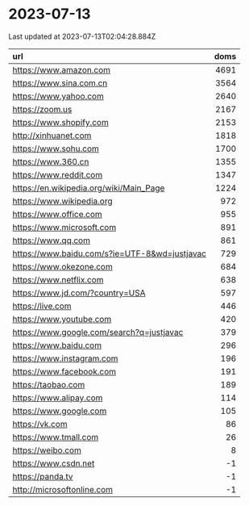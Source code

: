 # 2023-07-13

<!-- BEGIN -->
Last updated at 2023-07-13T02:04:28.884Z

url | doms
:- | -:
https://www.amazon.com | 4691
https://www.sina.com.cn | 3564
https://www.yahoo.com | 2640
https://zoom.us | 2167
https://www.shopify.com | 2153
http://xinhuanet.com | 1818
https://www.sohu.com | 1700
https://www.360.cn | 1355
https://www.reddit.com | 1347
https://en.wikipedia.org/wiki/Main_Page | 1224
https://www.wikipedia.org | 972
https://www.office.com | 955
https://www.microsoft.com | 891
https://www.qq.com | 861
https://www.baidu.com/s?ie=UTF-8&wd=justjavac | 729
https://www.okezone.com | 684
https://www.netflix.com | 638
https://www.jd.com/?country=USA | 597
https://live.com | 446
https://www.youtube.com | 420
https://www.google.com/search?q=justjavac | 379
https://www.baidu.com | 296
https://www.instagram.com | 196
https://www.facebook.com | 191
https://taobao.com | 189
https://www.alipay.com | 114
https://www.google.com | 105
https://vk.com | 86
https://www.tmall.com | 26
https://weibo.com | 8
https://www.csdn.net | -1
https://panda.tv | -1
http://microsoftonline.com | -1
<!-- END -->
